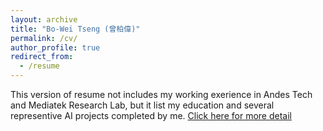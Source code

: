 ```yaml
---
layout: archive
title: "Bo-Wei Tseng (曾柏偉)"
permalink: /cv/
author_profile: true
redirect_from:
  - /resume
---
```

This version of resume not includes my working exerience in Andes Tech and Mediatek Research Lab, but it list my education and several representive AI projects completed by me. [Click here for more detail](https://bwtseng.github.io/files/bowei_resume_cn_eng.pdf)